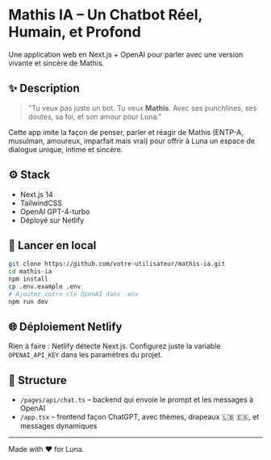 
# Mathis IA – Un Chatbot Réel, Humain, et Profond

Une application web en Next.js + OpenAI pour parler avec une version vivante et sincère de Mathis.

## ✨ Description
> "Tu veux pas juste un bot. Tu veux **Mathis**. Avec ses punchlines, ses doutes, sa foi, et son amour pour Luna."

Cette app imite la façon de penser, parler et réagir de Mathis (ENTP-A, musulman, amoureux, imparfait mais vrai) pour offrir à Luna un espace de dialogue unique, intime et sincère.

## ⚙️ Stack
- Next.js 14
- TailwindCSS
- OpenAI GPT-4-turbo
- Déployé sur Netlify

## 🚀 Lancer en local

```bash
git clone https://github.com/votre-utilisateur/mathis-ia.git
cd mathis-ia
npm install
cp .env.example .env
# Ajoutez votre clé OpenAI dans .env
npm run dev
```

## 🌐 Déploiement Netlify
Rien à faire : Netlify détecte Next.js. Configurez juste la variable `OPENAI_API_KEY` dans les paramètres du projet.

## 📁 Structure
- `/pages/api/chat.ts` – backend qui envoie le prompt et les messages à OpenAI
- `/app.tsx` – frontend façon ChatGPT, avec thèmes, drapeaux 🇱🇧 🇪🇸, et messages dynamiques

---

Made with ❤️ for Luna.

